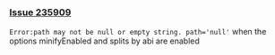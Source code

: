 ### [Issue 235909]

`Error:path may not be null or empty string. path='null'` when the options minifyEnabled and splits by abi are enabled

[Issue 235909]: https://code.google.com/p/android/issues/detail?id=235909